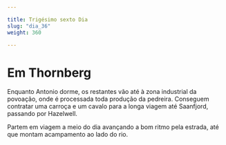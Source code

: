 ```yaml
---

title: Trigésimo sexto Dia 
slug: "dia_36"
weight: 360

---
```


# Em Thornberg

Enquanto Antonio dorme, os restantes vão até à zona industrial da povoação, onde é processada toda produção da pedreira. Conseguem contratar uma carroça e um cavalo para a longa viagem até Saanfjord, passando por Hazelwell.

Partem em viagem a meio do dia avançando a bom ritmo pela estrada, até que montam acampamento ao lado do rio.